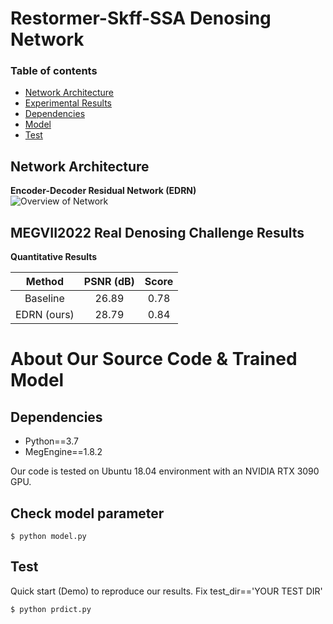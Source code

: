 # Restormer-Skff-SSA Denosing Network

### Table of contents
  * [Network Architecture](#network)
  * [Experimental Results](#result)
  * [Dependencies](#dependencies)
  * [Model](#model)
  * [Test](#test)
  
<a id="network"></a>
## Network Architecture
**Encoder-Decoder Residual Network (EDRN)**  
![Overview of Network](/figs/network.png)

<a id="result"></a>
## MEGVII2022 Real Denosing Challenge Results  
**Quantitative Results**  

 Method | PSNR (dB) | Score
 :---------------:|:----------:|:---------:
 Baseline | 26.89 | 0.78 | --
 EDRN (ours) | 28.79 | 0.84 | 47.08

<a id="dependencies"></a>
# About Our Source Code & Trained Model
## Dependencies
  * Python==3.7
  * MegEngine==1.8.2
  
Our code is tested on Ubuntu 18.04 environment with an NVIDIA RTX 3090 GPU.

<a id="model"></a>
## Check model parameter
`$ python model.py`

<a id="test"></a>
## Test
Quick start (Demo) to reproduce our results.
Fix test_dir=='YOUR TEST DIR'

`$ python prdict.py`
